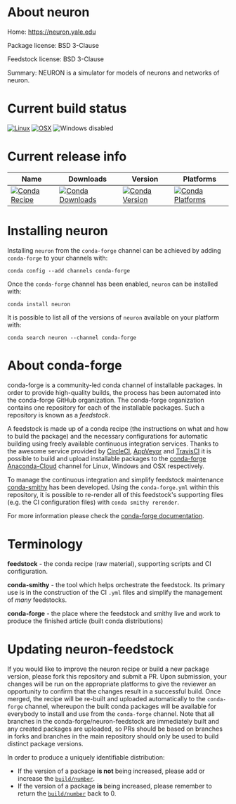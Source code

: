 About neuron
============

Home: https://neuron.yale.edu

Package license: BSD 3-Clause

Feedstock license: BSD 3-Clause

Summary: NEURON is a simulator for models of neurons and networks of neuron.



Current build status
====================

[![Linux](https://img.shields.io/circleci/project/github/conda-forge/neuron-feedstock/master.svg?label=Linux)](https://circleci.com/gh/conda-forge/neuron-feedstock)
[![OSX](https://img.shields.io/travis/conda-forge/neuron-feedstock/master.svg?label=macOS)](https://travis-ci.org/conda-forge/neuron-feedstock)
![Windows disabled](https://img.shields.io/badge/Windows-disabled-lightgrey.svg)

Current release info
====================

| Name | Downloads | Version | Platforms |
| --- | --- | --- | --- |
| [![Conda Recipe](https://img.shields.io/badge/recipe-neuron-green.svg)](https://anaconda.org/conda-forge/neuron) | [![Conda Downloads](https://img.shields.io/conda/dn/conda-forge/neuron.svg)](https://anaconda.org/conda-forge/neuron) | [![Conda Version](https://img.shields.io/conda/vn/conda-forge/neuron.svg)](https://anaconda.org/conda-forge/neuron) | [![Conda Platforms](https://img.shields.io/conda/pn/conda-forge/neuron.svg)](https://anaconda.org/conda-forge/neuron) |

Installing neuron
=================

Installing `neuron` from the `conda-forge` channel can be achieved by adding `conda-forge` to your channels with:

```
conda config --add channels conda-forge
```

Once the `conda-forge` channel has been enabled, `neuron` can be installed with:

```
conda install neuron
```

It is possible to list all of the versions of `neuron` available on your platform with:

```
conda search neuron --channel conda-forge
```


About conda-forge
=================

conda-forge is a community-led conda channel of installable packages.
In order to provide high-quality builds, the process has been automated into the
conda-forge GitHub organization. The conda-forge organization contains one repository
for each of the installable packages. Such a repository is known as a *feedstock*.

A feedstock is made up of a conda recipe (the instructions on what and how to build
the package) and the necessary configurations for automatic building using freely
available continuous integration services. Thanks to the awesome service provided by
[CircleCI](https://circleci.com/), [AppVeyor](https://www.appveyor.com/)
and [TravisCI](https://travis-ci.org/) it is possible to build and upload installable
packages to the [conda-forge](https://anaconda.org/conda-forge)
[Anaconda-Cloud](https://anaconda.org/) channel for Linux, Windows and OSX respectively.

To manage the continuous integration and simplify feedstock maintenance
[conda-smithy](https://github.com/conda-forge/conda-smithy) has been developed.
Using the ``conda-forge.yml`` within this repository, it is possible to re-render all of
this feedstock's supporting files (e.g. the CI configuration files) with ``conda smithy rerender``.

For more information please check the [conda-forge documentation](https://conda-forge.org/docs/).

Terminology
===========

**feedstock** - the conda recipe (raw material), supporting scripts and CI configuration.

**conda-smithy** - the tool which helps orchestrate the feedstock.
                   Its primary use is in the construction of the CI ``.yml`` files
                   and simplify the management of *many* feedstocks.

**conda-forge** - the place where the feedstock and smithy live and work to
                  produce the finished article (built conda distributions)


Updating neuron-feedstock
=========================

If you would like to improve the neuron recipe or build a new
package version, please fork this repository and submit a PR. Upon submission,
your changes will be run on the appropriate platforms to give the reviewer an
opportunity to confirm that the changes result in a successful build. Once
merged, the recipe will be re-built and uploaded automatically to the
`conda-forge` channel, whereupon the built conda packages will be available for
everybody to install and use from the `conda-forge` channel.
Note that all branches in the conda-forge/neuron-feedstock are
immediately built and any created packages are uploaded, so PRs should be based
on branches in forks and branches in the main repository should only be used to
build distinct package versions.

In order to produce a uniquely identifiable distribution:
 * If the version of a package **is not** being increased, please add or increase
   the [``build/number``](https://conda.io/docs/user-guide/tasks/build-packages/define-metadata.html#build-number-and-string).
 * If the version of a package **is** being increased, please remember to return
   the [``build/number``](https://conda.io/docs/user-guide/tasks/build-packages/define-metadata.html#build-number-and-string)
   back to 0.
